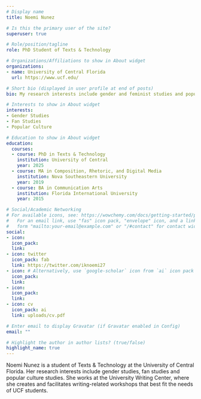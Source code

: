 ```yaml
---
# Display name
title: Noemi Nunez

# Is this the primary user of the site?
superuser: true

# Role/position/tagline
role: PhD Student of Texts & Technology

# Organizations/Affiliations to show in About widget
organizations:
- name: University of Central Florida
  url: https://www.ucf.edu/

# Short bio (displayed in user profile at end of posts)
bio: My research interests include gender and feminist studies and popular culture studies.

# Interests to show in About widget
interests:
- Gender Studies
- Fan Studies
- Popular Culture 

# Education to show in About widget
education:
  courses:
  - course: PhD in Texts & Technology 
    institution: University of Central
    year: 2025
  - course: MA in Composition, Rhetoric, and Digital Media
    institution: Nova Southeastern University 
    year: 2019
  - course: BA in Communication Arts
    institution: Florida International University
    year: 2015

# Social/Academic Networking
# For available icons, see: https://wowchemy.com/docs/getting-started/page-builder/#icons
#   For an email link, use "fas" icon pack, "envelope" icon, and a link in the
#   form "mailto:your-email@example.com" or "/#contact" for contact widget.
social:
- icon: 
  icon_pack:
  link: 
- icon: twitter
  icon_pack: fab
  link: https://twitter.com/iknoemi27
- icon: # Alternatively, use `google-scholar` icon from `ai` icon pack
  icon_pack:
  link: 
- icon:
  icon_pack:
  link:
- icon: cv
  icon_pack: ai
  link: uploads/cv.pdf

# Enter email to display Gravatar (if Gravatar enabled in Config)
email: ""

# Highlight the author in author lists? (true/false)
highlight_name: true
---
```


Noemi Nunez is a student of Texts & Technology at the University of Central Florida. Her research interests include gender studies, fan studies and popular culture studies. She works at the University Writing Center, where she creates and facilitates writing-related workshops that best fit the needs of UCF students.
